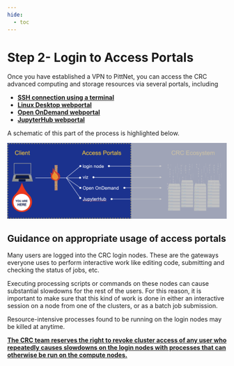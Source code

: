 ```yaml
---
hide:
  - toc
---
```


# Step 2- Login to Access Portals

Once you have established a VPN to PittNet, you can access the CRC advanced computing and storage resources via
several portals, including

* [**SSH connection using a terminal**](../../web-portals/terminal.md)
* [**Linux Desktop webportal**](../../web-portals/viz.md)
* [**Open OnDemand webportal**](../../web-portals/open-ondemand.md)
* [**JupyterHub webportal**](../../web-portals/jupyter-hub.md)

A schematic of this part of the process is highlighted below.

![GETTING-STARTED-MAP](../../_assets/img/getting-started/getting-started-step-2.png)

## Guidance on appropriate usage of access portals

Many users are logged into the CRC login nodes. These are the gateways everyone uses to perform interactive 
work like editing code, submitting and checking the status of jobs, etc.

Executing processing scripts or commands on these nodes can cause substantial slowdowns for the rest of the users. 
For this reason, it is important to make sure that this kind of work is done in either an interactive session on a node 
from one of the clusters, or as a batch job submission.

Resource-intensive processes found to be running on the login nodes may be killed at anytime.

<ins>**The CRC team reserves the right to revoke cluster access of any user who repeatedly causes slowdowns on the login 
nodes with processes that can otherwise be run on the compute nodes.**</ins>
